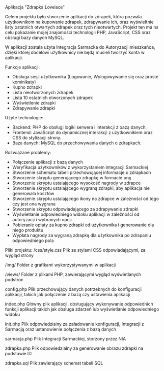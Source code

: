 Aplikacja "Zdrapka Lovelace"

Celem projektu było stworzenie aplikacji do zdrapek, która pozwala użytkownikom na kupowanie zdrapek, zdrapywanie ich, oraz wyświeltnie listy ostatnich otwartych zdrapek oraz tych nieotwartych. Projekt ten ma na celu pokazanie mojej znajomości technologii PHP, JavaScript, CSS oraz obsługi bazy danych MySQL.

W aplikacji została użyta Integracja Sarmacka do Autoryzacji mieszkańca, dzięki której docelowi użytkownicy nie będą musieli tworzyć konta w aplikacji.

Funkcje aplikacji:
* Obsługa sesji użytkownika (Logowanie, Wylogowywanie się oraz proste kominikaty)
* Kupno zdrapki
* Lista nieotworzonych zdrapek
* Lista 10 ostatnich otworzonych zdrapek
* Wyświetlenie zdrapki
* Zdrapywanie zdrapki

Użyte technologie:
* Backend: PHP do obsługi logiki serwera i interakcji z bazą danych.
* Frontend: JavaScript do dynamicznej interakcji z użytkownikiem oraz CSS do stylizacji strony.
* Baza danych: MySQL do przechowywania danych o zdrapkach.

Rozwiązane problemy:
* Połączenie aplikacji z bazą danych
* Weryfikacja użytkowników z wykorzystaniem integracji Sarmackiej
* Stworzenie schematu tabeli przechowującej informacje o zdrapkach
* Stworzenie skryptu generującego zdrapkę w formacie png
* Stworzenie skryptu ustalającego wysokość nagrody w zdrapce
* Stworzenie skryptu ustalającego wygraną zdrapki, aby aplikacja nie generowała kosztów
* Stworzenie skryptu ustalającego ikony na zdrapce w zależności od tego czy jest ona wygrana
* Stworzenie skryptu odpowiadającego za zdrapywanie zdrapki
* Wyświetlanie odpowiedniego widoku aplikacji w zależności od autoryzacji i wybranych opcji
* Pobieranie opłaty za kupno zdrapki od użytkownika i generowanie dla niego produktu
* Wypłata nagrody za wygraną zdrapkę dla użytkownika po zdrapaniu odpowiedniego pola


Pliki projektu:
/css/style.css
Plik ze stylami CSS odpowiadającymi, za wygląd strony

/img/
Folder z grafikami wykorzystywanymi w aplikacji

/views/
Folder z plikami PHP, zawierającymi wygląd wyświetlanych podstron

config.php
Plik przechowujący danych potrzebnych do konfiguracji aplikacji, takich jak połączenie z bazą czy ustawienia aplikacji

index.php
Główny plik aplikacji, obsługujący wykonywanie odpowiednich funkcji aplikacji takich jak obsługa zdarzeń lub wyświetlanie odpowiedniego widoku

init.php
Plik odpowiedzialny za załadowanie konfiguracji, Integracji z Sarmacją oraz ustanowienie połączenia z bazą danych

sarmacja.php
Plik Integracji Sarmackiej, storzony przez NIA

zdrapka.php
Plik odpowiedzialny za generowanie obrazu zdrapki na podstawie ID

zdrapka.sql
Plik zawierający schemat tabeli SQL
